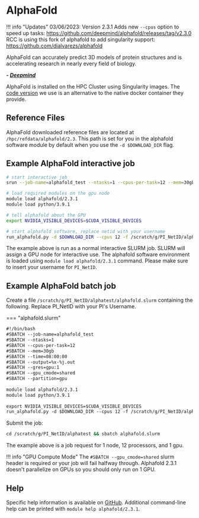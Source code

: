# AlphaFold

!!! info "Updates"
    03/06/2023: Version 2.3.1 Adds new `--cpus` option to speed up tasks: <https://github.com/deepmind/alphafold/releases/tag/v2.3.0>  
    RCC is using this fork of alphafold to add singularity support: <https://github.com/dialvarezs/alphafold>

AlphaFold can accurately predict 3D models of protein structures and is accelerating research in nearly every field of biology.

***- [Deepmind](https://www.deepmind.com/research/highlighted-research/alphafold)***

AlphaFold is installed on the HPC Cluster using Singularity images. The [code version](https://github.com/dialvarezs/alphafold) we use is an alternative to the native docker container they provide.

## Reference Files

AlphaFold downloaded reference files are located at `/hpc/refdata/alphafold/2.3`. This path is set for you in the alphafold software module by default when you use the `-d $DOWNLOAD_DIR` flag.

## Example AlphaFold interactive job

```bash
# start interactive job
srun --job-name=alphafold_test --ntasks=1 --cpus-per-task=12 --mem=30gb --time=8:00:00 --gres=gpu:1 --gpu_cmode=shared --pty bash

# load required modules on the gpu node
module load alphafold/2.3.1
module load python/3.9.1

# tell alphafold about the GPU
export NVIDIA_VISIBLE_DEVICES=$CUDA_VISIBLE_DEVICES

# start alphafold software, replace netid with your username
run_alphafold.py -d $DOWNLOAD_DIR --cpus 12 -f /scratch/g/PI_NetID/alphatest/some.fasta -t 2020-05-14 -o /scratch/g/PI_NetID/alphatest/output
```

The example above is run as a normal interactive SLURM job. SLURM will assign a GPU node for interactive use. The alphafold software environment is loaded using `module load alphafold/2.3.1` command. Please make sure to insert your username for
`PI_NetID`.

## Example AlphaFold batch job

Create a file `/scratch/g/PI_NetID/alphatest/alphafold.slurm` containing the following. Replace PI_NetID with your PI's Username.

=== "alphafold.slurm"

```txt
#!/bin/bash
#SBATCH --job-name=alphafold_test
#SBATCH --ntasks=1
#SBATCH --cpus-per-task=12
#SBATCH --mem=30gb
#SBATCH --time=08:00:00
#SBATCH --output=%x-%j.out
#SBATCH --gres=gpu:1
#SBATCH --gpu_cmode=shared  
#SBATCH --partition=gpu
  
module load alphafold/2.3.1
module load python/3.9.1
  
export NVIDIA_VISIBLE_DEVICES=$CUDA_VISIBLE_DEVICES
run_alphafold.py -d $DOWNLOAD_DIR --cpus 12 -f /scratch/g/PI_NetID/alphatest/some.fasta -t 2020-05-14 -o /scratch/u/PI_NetID/alphatest/output
```

Submit the job:

```bash
cd /scratch/g/PI_NetID/alphatest && sbatch alphafold.slurm
```

The example above is a job request for 1 node, 12 processors, and 1 gpu.  

!!! info "GPU Compute Mode"
    The `#SBATCH --gpu_cmode=shared` slurm header is required or your job will fail halfway through. Alphafold 2.3.1 doesn't parallelize on GPUs so you should only run on 1 GPU.

## Help

Specific help information is available on [GitHub](https://github.com/dialvarezs/alphafold). Additional command-line help can be printed with `module help alphafold/2.3.1`.
